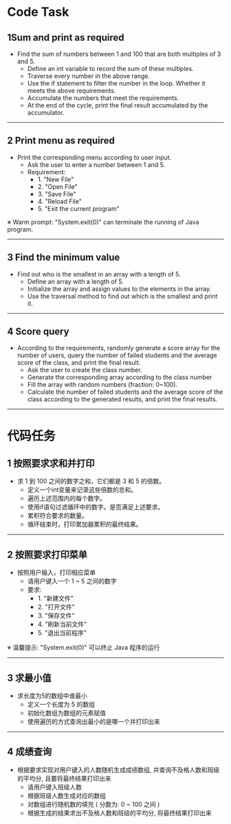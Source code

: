 # Code Task

## 1Sum and print as required

- Find the sum of numbers between 1 and 100 that are both multiples of 3 and 5.
  - Define an int variable to record the sum of these multiples.
  - Traverse every number in the above range.
  - Use the if statement to filter the number in the loop. Whether it meets the above requirements.
  - Accumulate the numbers that meet the requirements.
  - At the end of the cycle, print the final result accumulated by the accumulator.

---

## 2 Print menu as required

- Print the corresponding menu according to user input.
  - Ask the user to enter a number between 1 and 5.
  - Requirement:
    - 1\. "New File"
    - 2\. "Open File"
    - 3\. "Save File"
    - 4\. "Reload File"
    - 5\. "Exit the current program"


※ Warm prompt: "System.exit(0)" can terminate the running of Java program.

---

## 3 Find the minimum value

- Find out who is the smallest in an array with a length of 5.
  - Define an array with a length of 5.
  - Initialize the array and assign values to the elements in the array.
  - Use the traversal method to find out which is the smallest and print it.


---

## 4 Score query

- According to the requirements, randomly generate a score array for the number of users, query the number of failed students and the average score of the class, and print the final result.
  - Ask the user to create the class number.
  - Generate the corresponding array according to the class number
  - Fill the array with random numbers (fraction: 0~100).
  - Calculate the number of failed students and the average score of the class according to the generated results, and print the final results.


---

# 代码任务

## 1 按照要求求和并打印

- 求 1 到 100 之间的数字之和，它们都是 3 和 5 的倍数。
  - 定义一个int变量来记录这些倍数的总和。
  - 遍历上述范围内的每个数字。
  - 使用if语句过滤循环中的数字。是否满足上述要求。
  - 累积符合要求的数量。
  - 循环结束时，打印累加器累积的最终结果。

---

## 2 按照要求打印菜单

- 按照用户输入，打印相应菜单
  - 请用户键入一个 1 ~ 5 之间的数字
  - 要求:
    - 1\. "新建文件"
    - 2\. "打开文件"
    - 3\. "保存文件"
    - 4\. "刷新当前文件"
    - 5\. "退出当前程序"

※ 温馨提示: "System.exit(0)" 可以终止 Java 程序的运行

---

## 3 求最小值

- 求长度为5的数组中谁最小
  - 定义一个长度为 5 的数组
  - 初始化数组为数组的元素赋值
  - 使用遍历的方式查询出最小的是哪一个并打印出来

---

## 4 成绩查询

- 根据要求实现对用户键入的人数随机生成成绩数组, 并查询不及格人数和班级的平均分, 且要将最终结果打印出来
  - 请用户键入班级人数
  - 根据班级人数生成对应的数组
  - 对数组进行随机数的填充 ( 分数为: 0 ~ 100 之间 )
  - 根据生成的结果求出不及格人数和班级的平均分, 将最终结果打印出来